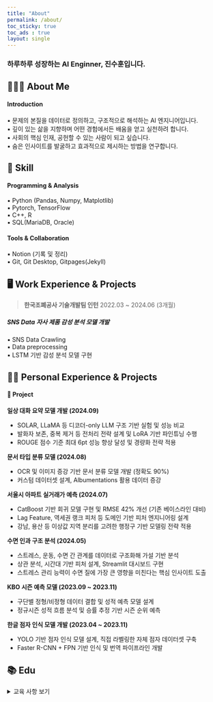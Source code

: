 ```yaml
---
title: "About"
permalink: /about/
toc_sticky: true
toc_ads : true
layout: single
---
```


### 하루하루 성장하는 AI Enginner, 진수훈입니다.

## 👨🏻‍🔧 About Me

#### **Introduction**

▪ 문제의 본질을 데이터로 정의하고, 구조적으로 해석하는 AI 엔지니어입니다.  
▪ 깊이 있는 삶을 지향하며 어떤 경험에서든 배움을 얻고 실천하려 합니다.   
▪ 사회의 핵심 인재, 공헌할 수 있는 사람이 되고 싶습니다.  
▪ 숨은 인사이트를 발굴하고 효과적으로 제시하는 방법을 연구합니다.    

## 🧩 Skill

#### Programming & Analysis
 
▪ Python (Pandas, Numpy, Matplotlib)   
▪ Pytorch, TensorFlow  
▪ C++, R    
▪ SQL(MariaDB, Oracle)

#### Tools & Collaboration
 
▪ Notion (기록 및 정리)  
▪ Git, Git Desktop, Gitpages(Jekyll)  

## 🖥 Work Experience & Projects

> **한국조폐공사 기술개발팀 인턴** 2022.03 ~ 2024.06 (3개월)
##### SNS Data 자사 제품 감성 분석 모델 개발
▪ SNS Data Crawling  
▪ Data preprocessing  
▪ LSTM 기반 감성 분석 모델 구현      

## 🧗🏻 Personal Experience & Projects

#### 🔗 Project

**일상 대화 요약 모델 개발 (2024.09)**  
- SOLAR, LLaMA 등 디코더-only LLM 구조 기반 실험 및 성능 비교  
- 발화자 보존, 중복 제거 등 전처리 전략 설계 및 LoRA 기반 파인튜닝 수행  
- ROUGE 점수 기준 최대 6pt 성능 향상 달성 및 경량화 전략 적용  

**문서 타입 분류 모델 (2024.08)**    
- OCR 및 이미지 증강 기반 문서 분류 모델 개발 (정확도 90%)  
- 커스텀 데이터셋 설계, Albumentations 활용 데이터 증강  

**서울시 아파트 실거래가 예측 (2024.07)**  
- CatBoost 기반 회귀 모델 구현 및 RMSE 42% 개선 (기존 베이스라인 대비)  
- Lag Feature, 역세권 랭크 피처 등 도메인 기반 피처 엔지니어링 설계  
- 강남, 용산 등 이상값 지역 분리를 고려한 행정구 기반 모델링 전략 적용  

**수면 인과 구조 분석 (2024.05)**  
- 스트레스, 운동, 수면 간 관계를 데이터로 구조화해 가설 기반 분석  
- 상관 분석, 시간대 기반 피처 설계, Streamlit 대시보드 구현  
- 스트레스 관리 능력이 수면 질에 가장 큰 영향을 미친다는 핵심 인사이트 도출  

**KBO 시즌 예측 모델 (2023.09 ~ 2023.11)**  
- 구단별 정형/비정형 데이터 결합 및 성적 예측 모델 설계  
- 정규시즌 성적 흐름 분석 및 승률 추정 기반 시즌 순위 예측  

**한글 점자 인식 모델 개발 (2023.04 ~ 2023.11)**
- YOLO 기반 점자 인식 모델 설계, 직접 라벨링한 자체 점자 데이터셋 구축  
- Faster R-CNN + FPN 기반 인식 및 번역 파이프라인 개발  
   
## 📚 Edu

<details>
<summary> 교육 사항 보기</summary>
<div markdown="1">

> **Upstage AI Lab 3기** 2024.04 ~ 2024.11 (8개월)  
##### 프로그래밍 언어, 데이터 분석 및 AI 기법 강의 그리고 기업 자체 경진 대회    
▪ Python, 크롤링 기법, ML & DL(CV, NLP, LLM)에 대한 지식 및 기술 공부    
▪ Kaggle 참여 - [Enfit Kaggle](https://www.kaggle.com/competitions/predict-energy-behavior-of-prosumers/overview)  
▪ 기업 자체 경진 대회 참여 - [Upstage AI Stages](https://stages.ai/)
```
- 서울시 아파트 실거래가 예측  
- 문서 타입 분류 예측  
- 일상 대화 요약
```       
▪ 개별 스터디 진행      

</div>
</details>